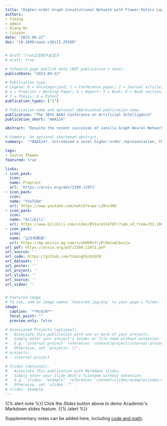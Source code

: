 ```yaml
---
title: "Higher-order Graph Convolutional Network with Flower-Petals Laplacians on Simplicial Complexes"
authors:
- Yiming
- admin
- Qiang Wu
- Linyuan
date: "2023-09-22"
doi: "10.1609/aaai.v38i11.29160"


# draft：true之后就不会显示
# draft: true

# Schedule page publish date (NOT publication's date).
publishDate: "2023-09-22"

# Publication type.
# Legend: 0 = Uncategorized; 1 = Conference paper; 2 = Journal article;
# 3 = Preprint / Working Paper; 4 = Report; 5 = Book; 6 = Book section;
# 7 = Thesis; 8 = Patent
publication_types: ["1"]

# Publication name and optional abbreviated publication name.
publication: "The 38th AAAI Conference on Artificial Intelligence"
publication_short: "AAAI24"

abstract: "Despite the recent successes of vanilla Graph Neural Networks (GNNs) on many tasks, their foundation on pairwise interaction networks inherently limits their capacity to discern latent higher-order interactions in complex systems. To bridge this capability gap, we propose a novel approach exploiting the rich mathematical theory of simplicial complexes (SCs) - a robust tool for modeling higher-order interactions. Current SC-based GNNs are burdened by high complexity and rigidity, and quantifying higher-order interaction strengths remains challenging. Innovatively, we present a higher-order Flower-Petals (FP) model, incorporating FP Laplacians into SCs. Further, we introduce a Higher-order Graph Convolutional Network (HiGCN) grounded in FP Laplacians, capable of discerning intrinsic features across varying topological scales. By employing learnable graph filters, a parameter group within each FP Laplacian domain, we can identify diverse patterns where the filters' weights serve as a quantifiable measure of higher-order interaction strengths. The theoretical underpinnings of HiGCN's advanced expressiveness are rigorously demonstrated. Additionally, our empirical investigations reveal that the proposed model accomplishes state-of-the-art (SOTA) performance on a range of graph tasks and provides a scalable and flexible solution to explore higher-order interactions in graphs."

# Summary. An optional shortened abstract.
summary:  "*AAAI24*. Introduced a novel higher-order representation, the flower-petals (FP) model, and higher-order graph convolutional network (HiGCN), which achieves SOTA in various tasks and quantifies higher-order strength. "

tags:
- Source Themes
featured: true

links:
- icon_pack: 
  icon: 
  name: Preprint
  url: 'https://arxiv.org/abs/2309.12971'
- icon_pack: 
  icon: 
  name: "YouTube"
  url: https://www.youtube.com/watch?v=pe-L20ncdAQ
- icon_pack: 
  icon: 
  name: "Bilibili"
  url: https://www.bilibili.com/video/BV1vc41147Df/?spm_id_from=333.1007.top_right_bar_window_default_collection.content.click&vd_source=e060cbe71c18d308e963782a155bf798
- icon_pack: 
  icon: 
  name: "公众号解读"
  url: https://mp.weixin.qq.com/s/uhHhMvYrjPc0miuACbuvjw
url_pdf: https://arxiv.org/pdf/2309.12971.pdf
url_source: ''
url_code: https://github.com/Yiminghh/HiGCN
url_dataset: ''
url_poster: ''
url_project: ''
url_slides: ''
url_source: ''
url_video: ''


# Featured image
# To use, add an image named `featured.jpg/png` to your page's folder. 
image:
  caption: '**HiGCN**'
  focal_point: ""
  preview_only: false

# Associated Projects (optional).
#   Associate this publication with one or more of your projects.
#   Simply enter your project's folder or file name without extension.
#   E.g. `internal-project` references `content/project/internal-project/index.md`.
#   Otherwise, set `projects: []`.
# projects:
# - internal-project

# Slides (optional).
#   Associate this publication with Markdown slides.
#   Simply enter your slide deck's filename without extension.
#   E.g. `slides: "example"` references `content/slides/example/index.md`.
#   Otherwise, set `slides: ""`.
# slides: example
---
```


{{% alert note %}}
Click the *Slides* button above to demo Academic's Markdown slides feature.
{{% /alert %}}

Supplementary notes can be added here, including [code and math](xx).
